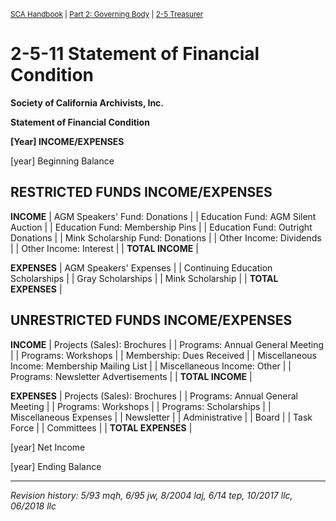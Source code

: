 <sup>[SCA Handbook](/sca-handbook/index.html) | [Part 2: Governing Body](../02_governing_body/index.html) | [2-5 Treasurer](../02_governing_body/02-05_treasurer.html)</sup> 

# 2-5-11 Statement of Financial Condition

**Society of California Archivists, Inc.**

**Statement of Financial Condition**

**[Year] INCOME/EXPENSES**

[year] Beginning Balance

## RESTRICTED FUNDS INCOME/EXPENSES

**INCOME**
| AGM Speakers' Fund: Donations |
| Education Fund: AGM Silent Auction |
| Education Fund: Membership Pins |
| Education Fund: Outright Donations |
| Mink Scholarship Fund: Donations |
| Other Income: Dividends |
| Other Income: Interest |
| **TOTAL INCOME** |

**EXPENSES**
| AGM Speakers' Expenses |
| Continuing Education Scholarships |
| Gray Scholarships |
| Mink Scholarship |
| **TOTAL EXPENSES** |

## UNRESTRICTED FUNDS INCOME/EXPENSES

**INCOME**
| Projects (Sales): Brochures |
| Programs: Annual General Meeting |
| Programs: Workshops |
| Membership: Dues Received |
| Miscellaneous Income: Membership Mailing List |
| Miscellaneous Income: Other |
| Programs: Newsletter Advertisements |
| **TOTAL INCOME** |

**EXPENSES**
| Projects (Sales): Brochures |
| Programs: Annual General Meeting |
| Programs: Workshops |
| Programs: Scholarships |
| Miscellaneous Expenses |
| Newsletter |
| Administrative |
| Board |
| Task Force |
| Committees |
| **TOTAL EXPENSES** |

[year] Net Income

[year] Ending Balance

***

_Revision history: 5/93 mqh, 6/95 jw, 8/2004 laj, 6/14 tep, 10/2017 llc, 06/2018 llc_
